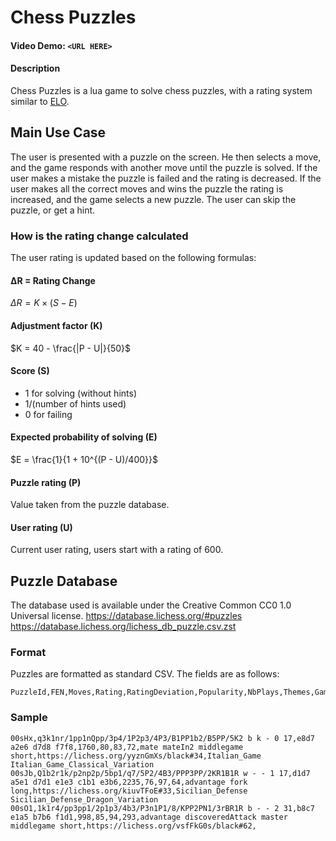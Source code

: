 # Chess Puzzles

#### Video Demo:  `<URL HERE>`

#### Description

Chess Puzzles is a lua game to solve chess puzzles, with a rating system similar to [ELO](https://en.wikipedia.org/wiki/Elo_rating_system).

## Main Use Case

The user is presented with a puzzle on the screen. He then selects a move,
and the game responds with another move until the puzzle is solved. If the user
makes a mistake the puzzle is failed and the rating is decreased. If the user makes
all the correct moves and wins the puzzle the rating is increased, and the game selects a new puzzle. The user can skip the puzzle, or get a hint.

### How is the rating change calculated

The user rating is updated based on the following formulas:

#### ΔR = Rating Change

$\Delta R = K \times (S - E)$

#### Adjustment factor (K)

$K = 40 - \frac{|P - U|}{50}$

#### Score (S)

- 1 for solving (without hints)
- 1/(number of hints used)
- 0 for failing

#### Expected probability of solving (E)

$E = \frac{1}{1 + 10^{(P - U)/400}}$

#### Puzzle rating (P)

Value taken from the puzzle database.

#### User rating (U)

Current user rating, users start with a rating of 600.

## Puzzle Database

The database used is available under the Creative Common CC0 1.0 Universal license.
https://database.lichess.org/#puzzles
https://database.lichess.org/lichess_db_puzzle.csv.zst


### Format

Puzzles are formatted as standard CSV. The fields are as follows:

```csv
PuzzleId,FEN,Moves,Rating,RatingDeviation,Popularity,NbPlays,Themes,GameUrl,OpeningTags
```

### Sample

```csv
00sHx,q3k1nr/1pp1nQpp/3p4/1P2p3/4P3/B1PP1b2/B5PP/5K2 b k - 0 17,e8d7 a2e6 d7d8 f7f8,1760,80,83,72,mate mateIn2 middlegame short,https://lichess.org/yyznGmXs/black#34,Italian_Game Italian_Game_Classical_Variation
00sJb,Q1b2r1k/p2np2p/5bp1/q7/5P2/4B3/PPP3PP/2KR1B1R w - - 1 17,d1d7 a5e1 d7d1 e1e3 c1b1 e3b6,2235,76,97,64,advantage fork long,https://lichess.org/kiuvTFoE#33,Sicilian_Defense Sicilian_Defense_Dragon_Variation
00sO1,1k1r4/pp3pp1/2p1p3/4b3/P3n1P1/8/KPP2PN1/3rBR1R b - - 2 31,b8c7 e1a5 b7b6 f1d1,998,85,94,293,advantage discoveredAttack master middlegame short,https://lichess.org/vsfFkG0s/black#62,
```

